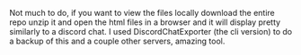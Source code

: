 Not much to do, if you want to view the files locally download the entire repo unzip it and open the html files in a browser and it will display pretty similarly to a discord chat.
I used DiscordChatExporter (the cli version) to do a backup of this and a couple other servers, amazing tool.
